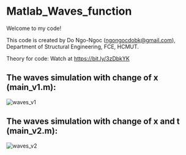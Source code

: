 # Matlab_Waves_function

Welcome to my code!

This code is created by Do Ngo-Ngoc (ngongocdobk@gmail.com), Department of Structural Engineering, FCE, HCMUT.

Theory for code: Watch at https://bit.ly/3zDbkYK

## The waves simulation with change of x (main_v1.m):
![waves_v1](https://github.com/Donnbk/Matlab_Waves_function/blob/master/figure/waves_v1.gif)


## The waves simulation with change of x and t (main_v2.m):
![waves_v2](https://github.com/Donnbk/Matlab_Waves_function/blob/master/figure/waves_v2.gif)